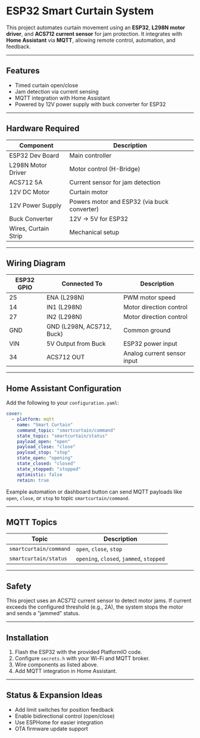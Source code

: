 # ESP32 Smart Curtain System

This project automates curtain movement using an **ESP32**, **L298N motor driver**, and **ACS712 current sensor** for jam protection. It integrates with **Home Assistant** via **MQTT**, allowing remote control, automation, and feedback.

---

## Features

* Timed curtain open/close
* Jam detection via current sensing
* MQTT integration with Home Assistant
* Powered by 12V power supply with buck converter for ESP32

---

## Hardware Required

| Component            | Description                                 |
| -------------------- | ------------------------------------------- |
| ESP32 Dev Board      | Main controller                             |
| L298N Motor Driver   | Motor control (H-Bridge)                    |
| ACS712 5A            | Current sensor for jam detection            |
| 12V DC Motor         | Curtain motor                               |
| 12V Power Supply     | Powers motor and ESP32 (via buck converter) |
| Buck Converter       | 12V → 5V for ESP32                          |
| Wires, Curtain Strip | Mechanical setup                            |

---

## Wiring Diagram

| ESP32 GPIO | Connected To              | Description                 |
| ---------- | ------------------------- | --------------------------- |
| 25         | ENA (L298N)               | PWM motor speed             |
| 14         | IN1 (L298N)               | Motor direction control     |
| 27         | IN2 (L298N)               | Motor direction control     |
| GND        | GND (L298N, ACS712, Buck) | Common ground               |
| VIN        | 5V Output from Buck       | ESP32 power input           |
| 34         | ACS712 OUT                | Analog current sensor input |

---

## Home Assistant Configuration

Add the following to your `configuration.yaml`:

```yaml
cover:
  - platform: mqtt
    name: "Smart Curtain"
    command_topic: "smartcurtain/command"
    state_topic: "smartcurtain/status"
    payload_open: "open"
    payload_close: "close"
    payload_stop: "stop"
    state_open: "opening"
    state_closed: "closed"
    state_stopped: "stopped"
    optimistic: false
    retain: true
```

Example automation or dashboard button can send MQTT payloads like `open`, `close`, or `stop` to topic `smartcurtain/command`.

---

## MQTT Topics

| Topic                  | Description                              |
| ---------------------- | ---------------------------------------- |
| `smartcurtain/command` | `open`, `close`, `stop`                  |
| `smartcurtain/status`  | `opening`, `closed`, `jammed`, `stopped` |

---

## Safety

This project uses an ACS712 current sensor to detect motor jams. If current exceeds the configured threshold (e.g., 2A), the system stops the motor and sends a "jammed" status.

---

## Installation

1. Flash the ESP32 with the provided PlatformIO code.
2. Configure `secrets.h` with your Wi-Fi and MQTT broker.
3. Wire components as listed above.
4. Add MQTT integration in Home Assistant.

---

## Status & Expansion Ideas

* Add limit switches for position feedback
* Enable bidirectional control (open/close)
* Use ESPHome for easier integration
* OTA firmware update support
